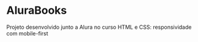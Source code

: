 # AluraBooks
Projeto desenvolvido junto a Alura no curso HTML e CSS: responsividade com mobile-first
